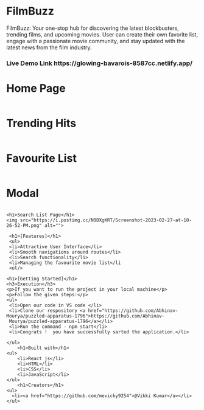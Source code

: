 # FilmBuzz
FilmBuzz: Your one-stop hub for discovering the latest blockbusters, trending films, and upcoming movies. User can create their own favorite list, engage with a passionate movie community, and stay updated with the latest news from the film industry.
<h3>Live Demo Link https://glowing-bavarois-8587cc.netlify.app/ </h3>

 <h1>Home Page</h1>
  <img src="https://i.postimg.cc/GhsXyXxX/Screenshot-84.png" alt="">
    
  <h1>Trending Hits</h1>
  <img src="https://i.postimg.cc/5003Ngtq/Screenshot-85.png" alt="">
    
  <h1>Favourite List</h1>
  <img src="https://i.postimg.cc/wMDFSvvS/Screenshot-86.png" alt="">
  
   <h1>Modal</h1>
   <img src="https://i.postimg.cc/zvYFSrjp/Screenshot-89.png" alt="">
    
    <h1>Search List Page</h1>
    <img src="https://i.postimg.cc/N0DXgKRT/Screenshot-2023-02-27-at-10-26-52-PM.png" alt="">

     <h1>[Features]</h1>
     <ul>
     <li>Attractive User Interface</li>
     <li>Smooth navigations around routes</li>
     <li>Search functionality</li>
     <li>Managing the favourite movie list</li
     <ul/>
    
    <h1>[Getting Started]</h1>
    <h3>Execution</h3>
    <p>If you want to run the project in your local machine</p>
    <p>Follow the given steps:</p>
    <ul>
     <li>Open our code in VS code </li>
     <li>Clone our respository <a href="https://github.com/Abhinav-Mourya/puzzled-apparatus-1796">https://github.com/Abhinav- 
     Mourya/puzzled-apparatus-1796</a></li>
     <li>Run the command - npm start</li>
     <li>Congrats !  you have successfully sarted the application.</li>
     
    </ul>
        <h1>Built with</h1>
    <ul>
        <li>React js</li>
        <li>HTML</li>
        <li>CSS</li>
        <li>JavaScript</li>
    </ul>
        <h1>Creators</h1>
    <ul>
      <li><a href="https://github.com/mevicky9254">@Vikki Kumar</a></li>
    </ul>
      
  
        
        
        



